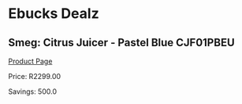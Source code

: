 
# Ebucks Dealz
## Smeg: Citrus Juicer - Pastel Blue CJF01PBEU
[Product Page](https://www.ebucks.com/web/shop/productSelected.do?prodId=360660140&catId=1196428103)

Price: R2299.00

Savings: 500.0


	
